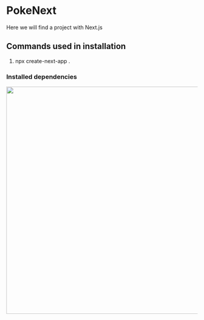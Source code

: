 # PokeNext
Here we will find a project with Next.js

## Commands used in installation

1. npx create-next-app .

### Installed dependencies

<p align="center">
  <img src="../project/img/dependencies-instaled copy.png" width="600px">
 </p>